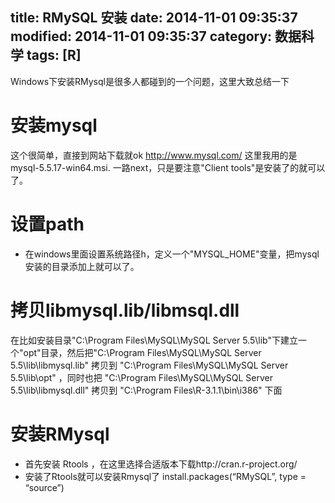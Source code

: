title: RMySQL 安装
date: 2014-11-01 09:35:37
modified: 2014-11-01 09:35:37
category: 数据科学
tags: [R]
---


Windows下安装RMysql是很多人都碰到的一个问题，这里大致总结一下

# 安装mysql

这个很简单，直接到网站下载就ok http://www.mysql.com/ 这里我用的是 mysql-5.5.17-win64.msi. 一路next，只是要注意"Client tools"是安装了的就可以了。

# 设置path

+ 在windows里面设置系统路径h，定义一个"MYSQL_HOME"变量，把mysql安装的目录添加上就可以了。

# 拷贝libmysql.lib/libmsql.dll

在比如安装目录"C:\Program Files\MySQL\MySQL Server 5.5\lib"下建立一个"opt"目录，然后把"C:\Program
Files\MySQL\MySQL Server 5.5\lib\libmysql.lib" 拷贝到 "C:\Program Files\MySQL\MySQL Server 5.5\lib\opt\" ，同时也把 "C:\Program
Files\MySQL\MySQL Server 5.5\lib\libmysql.dll" 拷贝到 "C:\Program Files\R-3.1.1\bin\i386" 下面

# 安装RMysql

+ 首先安装 Rtools ，在这里选择合适版本下载http://cran.r-project.org/
+ 安装了Rtools就可以安装Rmysql了
install.packages(“RMySQL”, type = “source”)
